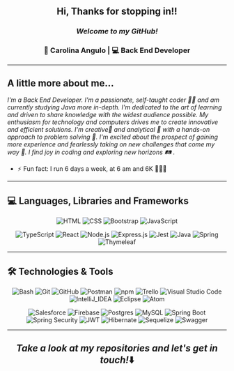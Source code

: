 
<h2 align="center"> Hi, Thanks for stopping in!!</h2>

<h3 align="center"><i>Welcome to my GitHub!</i></h3>

<h3 align="center"> 👩 Carolina Angulo | 💻 Back End Developer </h3>

-------
## A little more about me... 

<p><i>
I'm a Back End Developer. I'm a passionate, self-taught coder 👩‍💻 and am currently studying Java more in-depth. I'm dedicated to the art of learning and driven to share knowledge with the widest audience possible. My enthusiasm for technology and computers drives me to create innovative and efficient solutions. I'm creative🎨 and analytical 🧐 with a hands-on approach to problem solving 🚀. I'm excited about the prospect of gaining more experience and fearlessly taking on new challenges that come my way 💪. I find joy in coding and exploring new horizons 🛤 .
</i>
</p>
 
 * ⚡ Fun fact: I run 6 days a week, at 6 am and 6K 🏃‍♀️💨


-------
## 💻 Languages, Libraries and Frameworks
<p align="center"> 
    <img alt="HTML" src="https://img.shields.io/badge/HTML-E34F26.svg?logo=html5&logoColor=white">
    <img alt="CSS" src="https://img.shields.io/badge/CSS-1572B6.svg?logo=css3&logoColor=white">
    <img alt="Bootstrap" src="https://img.shields.io/badge/Bootstrap-7952B3.svg?logo=bootstrap&logoColor=white">
    <img alt="JavaScript" src="https://img.shields.io/badge/JavaScript-F7DF1E.svg?logo=javascript&logoColor=black">
</p>  

<p align="center">
    <img alt="TypeScript" src="https://img.shields.io/badge/typescript-%23007ACC.svg?logo=typescript&logoColor=white">
    <img alt="React" src="https://img.shields.io/badge/React-20232a.svg?logo=react&logoColor=%2361DAFB">
    <img alt="Node.js" src="https://img.shields.io/badge/Node.js-43853D.svg?logo=node.js&logoColor=white">
    <img alt="Express.js" src="https://img.shields.io/badge/express.js-%23404d59.svg?logo=express&logoColor=%2361DAFB">
    <img alt="Jest" src="https://img.shields.io/badge/Jest-c852a2.svg?logo=jest&logoColor=white">
    <img alt="Java" src="https://img.shields.io/badge/Java-ff7c00.svg?logo=openjdk&logoColor=white">
    <img alt="Spring" src="https://img.shields.io/badge/Spring-%236DB33F.svg?logo=spring&logoColor=white">
    <img alt="Thymeleaf" src="https://img.shields.io/badge/Thymeleaf-%23005C0F.svg?logo=Thymeleaf&logoColor=white">
</p>

-------
## 🛠️ Technologies & Tools

<p align="center"> 
    <img alt="Bash" src="https://img.shields.io/badge/Bash-121011.svg?logo=gnu-bash&logoColor=white">
    <img alt="Git" src="https://img.shields.io/badge/Git-F05033.svg?logo=git&logoColor=white">
    <img alt="GitHub" src="https://img.shields.io/badge/-GitHub-181717?style=flat-square&logo=github">
    <img alt="Postman" src="https://img.shields.io/badge/Postman-FF6C37?logo=postman&logoColor=white">
   <img alt="npm" src="https://img.shields.io/badge/npm-white.svg?logo=npm&logoColor=red">
   <img alt="Trello" src="https://img.shields.io/badge/Trello-0052CC?logo=trello&logoColor=white">
    <img alt="Visual Studio Code" src="https://img.shields.io/badge/Visual%20Studio%20Code-0078d7.svg?logo=visual-studio-code&logoColor=white">  
   <img alt="IntelliJ_IDEA" src="https://img.shields.io/badge/IntelliJ_IDEA-e40078.svg?logo=intellij-idea&logoColor=white">
    <img alt="Eclipse" src="https://img.shields.io/badge/Eclipse-634290?logo=eclipse&logoColor=white">
  <img alt="Atom" src="https://img.shields.io/badge/Atom-46d774?logo=Atom&logoColor=white">
</p>

<p align="center"> 
  <img alt="Salesforce" src="https://img.shields.io/badge/Salesforce-00A1E0?logo=Salesforce&logoColor=white">
  <img alt="Firebase" src="https://img.shields.io/badge/Firebase-282C34?logo=firebase&logoColor=FFCA28">
  <img alt="Postgres" src ="https://img.shields.io/badge/postgres-%23316192.svg?logo=postgresql&logoColor=white">
  <img alt="MySQL" src ="https://img.shields.io/badge/mysql-%2300f.svg?logo=mysql&logoColor=white">
  <img alt="Spring Boot" src="https://img.shields.io/badge/Spring Boot-%236DB33F.svg?logo=springboot&logoColor=white">
  <img alt="Spring Security" src="https://img.shields.io/badge/Spring Security-%236DB33F.svg?logo=springsecurity&logoColor=white">
  <img alt="JWT" src="https://img.shields.io/badge/JWT-black?logo=JSON%20web%20tokens">
  <img alt="Hibernate" src ="https://img.shields.io/badge/Hibernate-59666C?logo=Hibernate&logoColor=white">
  <img alt="Sequelize" src ="https://img.shields.io/badge/Sequelize-158dbd?logo=Sequelize&logoColor=white">
  <img alt="Swagger" src ="https://img.shields.io/badge/-Swagger-%23Clojure?logo=swagger&logoColor=white">
</p>



-------
<h2 align="center"><i>Take a look at my repositories and let's get in touch!</i>⬇️</h2>

